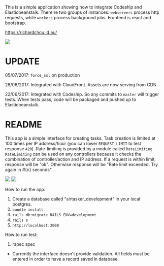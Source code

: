 This is a simple application showing how to integrate Codeship and Elasticbeanstalk. There're two groups of instances: `webservers` process http requests, while `workers` process background jobs. Frontend is react and bootstrap.

https://richardchou.id.au/

![](http://i.imgur.com/TeORU6g.png)

# UPDATE
05/07/2017: `force_ssl` on production

26/06/2017: Integrated with CloudFront. Assets are now serving from CDN.

22/06/2017: Integrated with Codeship. So any commits to `master` will trigger tests. When tests pass, code will be packaged and pushed up to Elasticbeanstalk.

# README

This app is a simple interface for creating tasks. Task creation is limited at 100 times per IP address/hour (you can lower `REQUEST_LIMIT` to test response `429`). Rate-limiting is provided by a module called `RateLimiting`. `RateLimiting` can be used on any controllers because it checks the combination of controller/action and IP address. If a request is within limit, response will be "ok". Otherwise response will be "Rate limit exceeded. Try again in #{n} seconds".

![](http://i.imgur.com/Y2iXApD.png)
![](http://i.imgur.com/RVxZIHe.png)

How to run the app:
1. Create a database called "airtasker_development" in your local postgres.
2. `bundle install`
2. `rails db:migrate RAILS_ENV=development`
3. `rails s`
4. `http://localhost:3000`

How to run test:
1. rspec spec

* Currently the interface doesn't provide validation. All fields must be entered in order to have a record saved in database.
